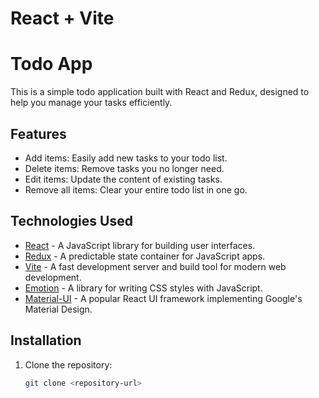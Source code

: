 # React + Vite

# Todo App

This is a simple todo application built with React and Redux, designed to help you manage your tasks efficiently.

## Features

- Add items: Easily add new tasks to your todo list.
- Delete items: Remove tasks you no longer need.
- Edit items: Update the content of existing tasks.
- Remove all items: Clear your entire todo list in one go.

## Technologies Used

- [React](https://reactjs.org/) - A JavaScript library for building user interfaces.
- [Redux](https://redux.js.org/) - A predictable state container for JavaScript apps.
- [Vite](https://vitejs.dev/) - A fast development server and build tool for modern web development.
- [Emotion](https://emotion.sh/) - A library for writing CSS styles with JavaScript.
- [Material-UI](https://mui.com/) - A popular React UI framework implementing Google's Material Design.

## Installation

1. Clone the repository:

   ```bash
   git clone <repository-url>
